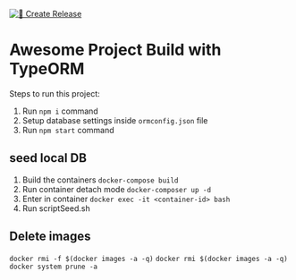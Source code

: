 [![🔖 Create Release](https://github.com/MaloLebrin/be-right-backend/actions/workflows/release.yml/badge.svg)](https://github.com/MaloLebrin/be-right-backend/actions/workflows/release.yml)

# Awesome Project Build with TypeORM

Steps to run this project:

1. Run `npm i` command
2. Setup database settings inside `ormconfig.json` file
3. Run `npm start` command


## seed local DB

1. Build the containers `docker-compose build`
2. Run container detach mode `docker-composer up -d`
3. Enter in container `docker exec -it <container-id> bash`
4. Run scriptSeed.sh

## Delete images 
`docker rmi -f $(docker images -a -q)`
`docker rmi $(docker images -a -q)`
`docker system prune -a`

